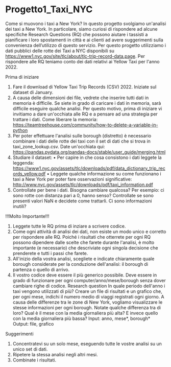 # Progetto1_Taxi_NYC
Come si muovono i taxi a New York? 
In questo progetto svolgiamo un'analisi dei taxi a New York. In particolare, siamo curiosi di rispondere ad alcune specifiche Research Questions (RQ) che possono aiutare i tassisti a pianificare i loro spostamenti in città e ai clienti ad avere suggerimenti sulla convenienza dell’utilizzo di questo servizio.
Per questo progetto utilizziamo i dati pubblici delle rotte dei Taxi a NYC disponibili su https://www1.nyc.gov/site/tlc/about/tlc-trip-record-data.page. 
Per rispondere alle RQ teniamo conto dei dati relativi ai Yellow Taxi per l'anno 2022.


Prima di iniziare
1. Fare il download di Yellow Taxi Trip Records (CSV) 2022. Iniziate sul dataset di January.
2. A causa delle dimensioni dei file, vedrete che inserire tutti dati in memoria è difficile. Se siete in grado di caricare i dati in memoria, sarà difficile eseguire qualche analisi. Per questo motivo, prima di iniziare vi invitiamo a dare un'occhiata alle RQ e a pensare ad una strategia per trattare i dati. Come liberare la memoria: https://teamtreehouse.com/community/how-to-delete-a-variable-in-python
3. Per poter effettuare l'analisi sulle borough (distretto) è necessario combinare i dati delle rotte dei taxi con il set di dati che si trova in taxi_zone_lookup.csv. Date un'occhiata qui: https://pandas.pydata.org/pandas-docs/stable/user_guide/merging.html
4. Studiare il dataset:
•	Per capire in che cosa consistono i dati leggete la leggenda: https://www1.nyc.gov/assets/tlc/downloads/pdf/data_dictionary_trip_records_yellow.pdf
•	Leggete qualche informazione su come funzionano i taxi a New York per poter fare osservazioni significative: http://www.nyc.gov/assets/tlc/downloads/pdf/taxi_information.pdf
5. Controllate per bene i dati. Bisogna cambiare qualcosa? Per esempio: ci sono rotte con distanza pari a 0, hanno senso? Controllate se sono presenti valori NaN e decidete come trattarli. Ci sono informazioni inutili?


!!!Molto Importante!!!
1. Leggete tutte le RQ prima di inziare a scrivere codice.
2. Come ogni attività di analisi dei dati, non esiste un modo unico e corretto per rispondere alle RQ. Poiché i risultati che otterrete per ogni RQ possono dipendere dalle scelte che farete durante l'analisi, è molto importante (e necessario) che descriviate ogni singola decisione che prenderete e tutti i passi che farete.
3. All'inizio della vostra analisi, scegliete e indicate chiaramente quale borough considerate per la conduzione dell'analisi: il borough di partenza o quello di arrivo.
4. Il vostro codice deve essere il più generico possibile. Deve essere in grado di funzionare per ogni computer/anno/mese/borough senza dover cambiare righe di codice.
Research question
In quale periodo dell'anno i taxi vengono utilizzati di più? Creare un file di risultati e un grafico che, per ogni mese, indichi il numero medio di viaggi registrati ogni giorno. A causa delle differenze tra le zone di New York, vogliamo visualizzare le stesse informazioni per ogni borough. Notate qualche differenza tra di loro? Qual è il mese con la media giornaliera più alta? E invece quello con la media giornaliera più bassa?
Input: anno, mese*, borough*
Output: file, grafico 


Suggerimenti
1. Concentratevi su un solo mese, eseguendo tutte le vostre analisi su un unico set di dati.
2. Ripetere la stessa analisi negli altri mesi.
3. Combinate i risultati.
